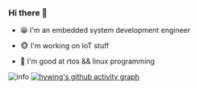 ### Hi there 👋

- 😁 I'm an embedded system development engineer

- 🐵 I'm working on IoT stuff

- 👀 I'm good at rtos && linux programming

  
![info](https://github-readme-stats.vercel.app/api?username=hywing&show_icons=true&count_private=true&hide=prs&theme=default_repocard)
[![hywing's github activity graph](https://github-readme-activity-graph.vercel.app/graph?username=hywing&theme=xcode)](https://github.com/ashutosh00710/github-readme-activity-graph)



<!--
**hywing/hywing** is a ✨ _special_ ✨ repository because its `README.md` (this file) appears on your GitHub profile.

Here are some ideas to get you started:

- 🔭 I’m currently working on ...
- 🌱 I’m currently learning ...
- 👯 I’m looking to collaborate on ...
- 🤔 I’m looking for help with ...
- 💬 Ask me about ...
- 📫 How to reach me: ...
- 😄 Pronouns: ...
- ⚡ Fun fact: ...
-->
